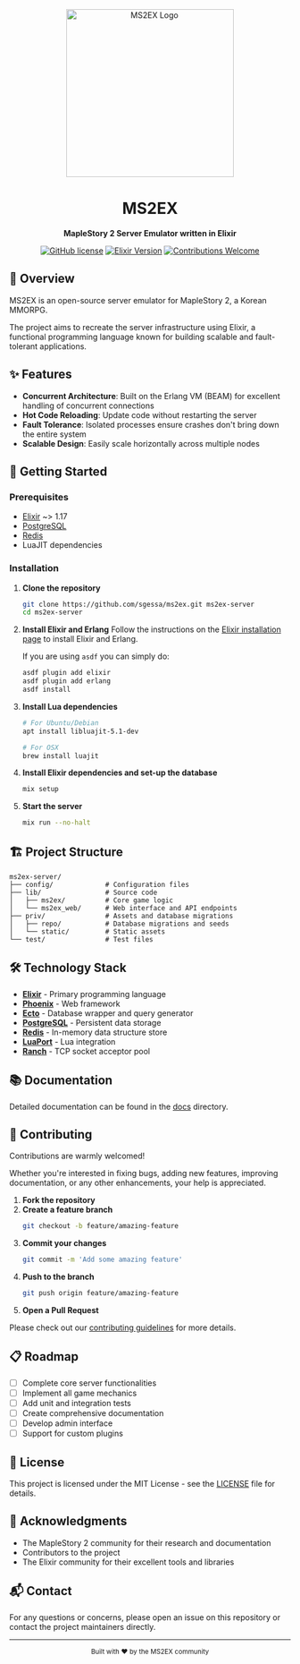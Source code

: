 <div align="center">
  <img src="https://github.com/your-username/ms2ex-server/raw/main/assets/logo.png" alt="MS2EX Logo" width="300"/>
  <h1>MS2EX</h1>
  <p><strong>MapleStory 2 Server Emulator written in Elixir</strong></p>

  [![GitHub license](https://img.shields.io/badge/license-MIT-blue.svg)](LICENSE)
  [![Elixir Version](https://img.shields.io/badge/elixir-~%3E%201.17-blueviolet.svg)](https://elixir-lang.org/)
  [![Contributions Welcome](https://img.shields.io/badge/contributions-welcome-brightgreen.svg)](CONTRIBUTING.md)
</div>

## 🌟 Overview

MS2EX is an open-source server emulator for MapleStory 2, a Korean MMORPG.

The project aims to recreate the server infrastructure using Elixir, a functional programming language known for building scalable and fault-tolerant applications.

## ✨ Features

- **Concurrent Architecture**: Built on the Erlang VM (BEAM) for excellent handling of concurrent connections
- **Hot Code Reloading**: Update code without restarting the server
- **Fault Tolerance**: Isolated processes ensure crashes don't bring down the entire system
- **Scalable Design**: Easily scale horizontally across multiple nodes

## 🚀 Getting Started

### Prerequisites

- [Elixir](https://elixir-lang.org/install.html) ~> 1.17
- [PostgreSQL](https://www.postgresql.org/download/)
- [Redis](https://redis.io/download)
- LuaJIT dependencies

### Installation

1. **Clone the repository**
   ```bash
   git clone https://github.com/sgessa/ms2ex.git ms2ex-server
   cd ms2ex-server
   ```

2. **Install Elixir and Erlang**
   Follow the instructions on the [Elixir installation page](https://elixir-lang.org/install.html) to install Elixir and Erlang.

   If you are using `asdf` you can simply do:

   ```bash
   asdf plugin add elixir
   asdf plugin add erlang
   asdf install
   ```

2. **Install Lua dependencies**
   ```bash
   # For Ubuntu/Debian
   apt install libluajit-5.1-dev

   # For OSX
   brew install luajit
   ```

3. **Install Elixir dependencies and set-up the database**
   ```bash
   mix setup
   ```

6. **Start the server**
   ```bash
   mix run --no-halt
   ```

## 🏗 Project Structure

```
ms2ex-server/
├── config/             # Configuration files
├── lib/                # Source code
│   ├── ms2ex/          # Core game logic
│   └── ms2ex_web/      # Web interface and API endpoints
├── priv/               # Assets and database migrations
│   ├── repo/           # Database migrations and seeds
│   └── static/         # Static assets
└── test/               # Test files
```

## 🛠 Technology Stack

- **[Elixir](https://elixir-lang.org/)** - Primary programming language
- **[Phoenix](https://www.phoenixframework.org/)** - Web framework
- **[Ecto](https://hexdocs.pm/ecto/Ecto.html)** - Database wrapper and query generator
- **[PostgreSQL](https://www.postgresql.org/)** - Persistent data storage
- **[Redis](https://redis.io/)** - In-memory data structure store
- **[LuaPort](https://hexdocs.pm/luaport/api-reference.html)** - Lua integration
- **[Ranch](https://ninenines.eu/docs/en/ranch/2.0/guide/)** - TCP socket acceptor pool

## 📚 Documentation

Detailed documentation can be found in the [docs](docs/) directory.

## 🤝 Contributing

Contributions are warmly welcomed!

Whether you're interested in fixing bugs, adding new features, improving documentation, or any other enhancements, your help is appreciated.

1. **Fork the repository**
2. **Create a feature branch**
   ```bash
   git checkout -b feature/amazing-feature
   ```
3. **Commit your changes**
   ```bash
   git commit -m 'Add some amazing feature'
   ```
4. **Push to the branch**
   ```bash
   git push origin feature/amazing-feature
   ```
5. **Open a Pull Request**

Please check out our [contributing guidelines](CONTRIBUTING.md) for more details.

## 📋 Roadmap

- [ ] Complete core server functionalities
- [ ] Implement all game mechanics
- [ ] Add unit and integration tests
- [ ] Create comprehensive documentation
- [ ] Develop admin interface
- [ ] Support for custom plugins

## 📜 License

This project is licensed under the MIT License - see the [LICENSE](LICENSE) file for details.

## 🙏 Acknowledgments

- The MapleStory 2 community for their research and documentation
- Contributors to the project
- The Elixir community for their excellent tools and libraries

## 📬 Contact

For any questions or concerns, please open an issue on this repository or contact the project maintainers directly.

---

<div align="center">
  <sub>Built with ❤️ by the MS2EX community</sub>
</div>
